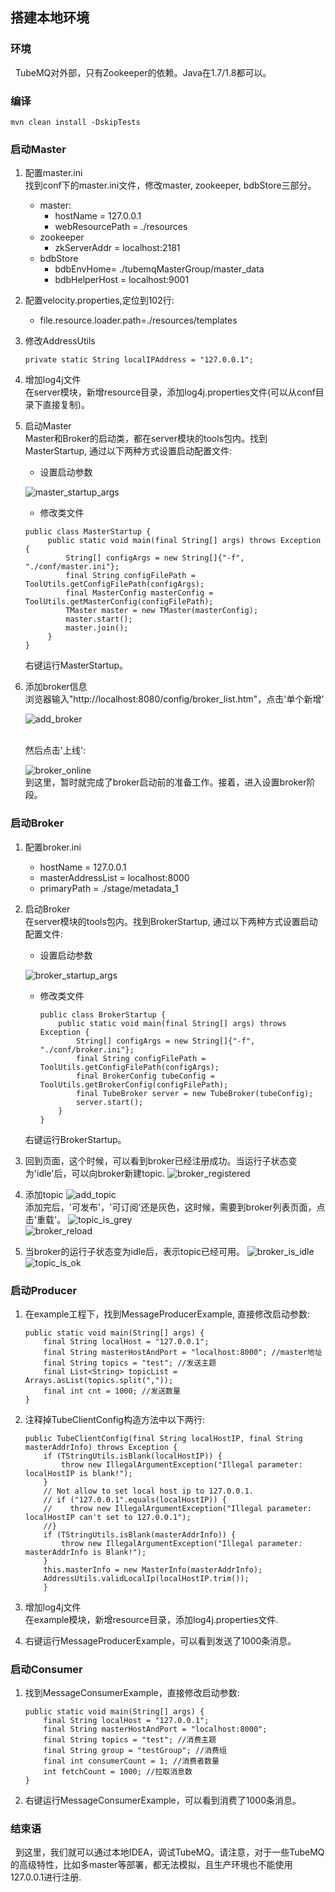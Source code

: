 ## 搭建本地环境

### 环境
  &nbsp;&nbsp;TubeMQ对外部，只有Zookeeper的依赖。Java在1.7/1.8都可以。

### 编译
   ```
   mvn clean install -DskipTests
   ```  
### 启动Master 
   1. 配置master.ini
      <br>找到conf下的master.ini文件，修改master, zookeeper,  bdbStore三部分。
      - master:
        - hostName = 127.0.0.1
        - webResourcePath = ./resources
      - zookeeper
        - zkServerAddr = localhost:2181
      - bdbStore 
        - bdbEnvHome= ./tubemqMasterGroup/master_data
        - bdbHelperHost = localhost:9001
   
   2. 配置velocity.properties,定位到102行:
      - file.resource.loader.path=./resources/templates
   
   3. 修改AddressUtils
      ```
      private static String localIPAddress = "127.0.0.1";
      ```
   
   4. 增加log4j文件
      <br>在server模块，新增resource目录，添加log4j.properties文件(可以从conf目录下直接复制)。
   
   5. 启动Master
      <br>Master和Broker的启动类，都在server模块的tools包内。找到MasterStartup, 通过以下两种方式设置启动配置文件:
      - 设置启动参数
      
      ![master_startup_args](standalone_setup_img/master_startup_args.jpg)
      - 修改类文件
      ```
      public class MasterStartup {
           public static void main(final String[] args) throws Exception {
               String[] configArgs = new String[]{"-f", "./conf/master.ini"};
               final String configFilePath = ToolUtils.getConfigFilePath(configArgs);
               final MasterConfig masterConfig = ToolUtils.getMasterConfig(configFilePath);
               TMaster master = new TMaster(masterConfig);
               master.start();
               master.join();
           }
      }
      ```
      右键运行MasterStartup。
   
   6. 添加broker信息
      <br>浏览器输入"http://localhost:8080/config/broker_list.htm"，点击'单个新增'
      
      ![add_broker](standalone_setup_img/add_broker.jpg)   
      
      <br>然后点击'上线':
      
      ![broker_online](standalone_setup_img/broker_online.jpg)
      <br>到这里，暂时就完成了broker启动前的准备工作。接着，进入设置broker阶段。

### 启动Broker
   1. 配置broker.ini
      - hostName = 127.0.0.1
      - masterAddressList = localhost:8000
      - primaryPath = ./stage/metadata_1
   
   2. 启动Broker
      <br>在server模块的tools包内。找到BrokerStartup, 通过以下两种方式设置启动配置文件:
      
      - 设置启动参数
      
      ![broker_startup_args](standalone_setup_img/broker_startup_args.jpg)
      
      - 修改类文件
        ```
        public class BrokerStartup {
            public static void main(final String[] args) throws Exception {
                String[] configArgs = new String[]{"-f", "./conf/broker.ini"};
                final String configFilePath = ToolUtils.getConfigFilePath(configArgs);
                final BrokerConfig tubeConfig = ToolUtils.getBrokerConfig(configFilePath);
                final TubeBroker server = new TubeBroker(tubeConfig);
                server.start();
            }
        }
        ```
      右键运行BrokerStartup。
      
   3. 回到页面，这个时候，可以看到broker已经注册成功。当运行子状态变为'idle'后，可以向broker新建topic.
      ![broker_registered](standalone_setup_img/broker_registered.jpg) 
     
   4. 添加topic
      ![add_topic](standalone_setup_img/add_topic.jpg)   
      添加完后，'可发布'，'可订阅'还是灰色，这时候，需要到broker列表页面，点击'重载'。
      ![topic_is_grey](standalone_setup_img/topic_is_grey.jpg)  
      ![broker_reload](standalone_setup_img/broker_reload.jpg)  
   
   5. 当broker的运行子状态变为idle后，表示topic已经可用。
      ![broker_is_idle](standalone_setup_img/broker_is_idle.jpg)  
      ![topic_is_ok](standalone_setup_img/topic_is_ok.jpg) 
     
### 启动Producer
   1. 在example工程下，找到MessageProducerExample, 直接修改启动参数:
      ```
      public static void main(String[] args) {
          final String localHost = "127.0.0.1";
          final String masterHostAndPort = "localhost:8000"; //master地址
          final String topics = "test"; //发送主题
          final List<String> topicList = Arrays.asList(topics.split(","));
          final int cnt = 1000; //发送数量
      }       
      ``` 
   
   2. 注释掉TubeClientConfig构造方法中以下两行:
      ``` 
      public TubeClientConfig(final String localHostIP, final String masterAddrInfo) throws Exception {
          if (TStringUtils.isBlank(localHostIP)) {
              throw new IllegalArgumentException("Illegal parameter: localHostIP is blank!");
          }
          // Not allow to set local host ip to 127.0.0.1.
          // if ("127.0.0.1".equals(localHostIP)) {
          //    throw new IllegalArgumentException("Illegal parameter: localHostIP can't set to 127.0.0.1");
          //}
          if (TStringUtils.isBlank(masterAddrInfo)) {
              throw new IllegalArgumentException("Illegal parameter: masterAddrInfo is Blank!");
          }
          this.masterInfo = new MasterInfo(masterAddrInfo);
          AddressUtils.validLocalIp(localHostIP.trim());
          }
      ```    
   3. 增加log4j文件
      <br>在example模块，新增resource目录，添加log4j.properties文件.
   
   4. 右键运行MessageProducerExample，可以看到发送了1000条消息。  

### 启动Consumer
   1. 找到MessageConsumerExample，直接修改启动参数:
      ```
      public static void main(String[] args) {
          final String localHost = "127.0.0.1";
          final String masterHostAndPort = "localhost:8000";
          final String topics = "test"; //消费主题
          final String group = "testGroup"; //消费组
          final int consumerCount = 1; //消费者数量
          int fetchCount = 1000; //拉取消息数
      }        
      ```  
   2. 右键运行MessageConsumerExample，可以看到消费了1000条消息。    
   
### 结束语
   &nbsp;&nbsp;到这里，我们就可以通过本地IDEA，调试TubeMQ。请注意，对于一些TubeMQ的高级特性，比如多master等部署，都无法模拟，且生产环境也不能使用127.0.0.1进行注册.  
